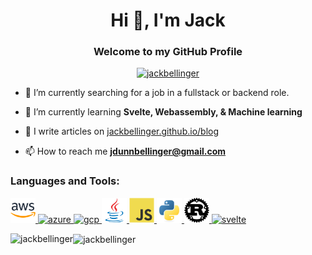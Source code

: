 <h1 align="center">Hi 👋, I'm Jack</h1>
<h3 align="center">Welcome to my GitHub Profile</h3>

<!--
<p align="left"> <img src="https://komarev.com/ghpvc/?username=jackbellinger&label=Profile%20views&color=0e75b6&style=flat" alt="jackbellinger" /> </p>
-->

<p align="center"> <a href="https://github.com/ryo-ma/github-profile-trophy"><img src="https://github-profile-trophy.vercel.app/?username=jackbellinger&rank-?" alt="jackbellinger" /></a> </p>

- 🔭 I’m currently searching for a job in a fullstack or backend role.

- 🌱 I’m currently learning **Svelte, Webassembly, & Machine learning**

- 📝 I write articles on [jackbellinger.github.io/blog](jackbellinger.github.io/blog)

- 📫 How to reach me **jdunnbellinger@gmail.com**

<!-- ### Blogs posts -->
<!-- BLOG-POST-LIST:START -->
<!-- BLOG-POST-LIST:END -->

<!--
<h3 align="left">Connect with me:</h3>
<p align="left">
<a href="https://discord.gg/invite" target="blank"><img align="center" src="https://raw.githubusercontent.com/rahuldkjain/github-profile-readme-generator/master/src/images/icons/Social/discord.svg" alt="invite" height="30" width="40" /></a>
<a href="/jackbellinger.github.io/blog/rss" target="blank"><img align="center" src="https://raw.githubusercontent.com/rahuldkjain/github-profile-readme-generator/master/src/images/icons/Social/rss.svg" alt="jackbellinger.github.io/blog/rss" height="30" width="40" /></a>
</p>
-->

<h3 align="left">Languages and Tools:</h3>
<p align="left"> <a href="https://aws.amazon.com" target="_blank" rel="noreferrer"> <img src="https://raw.githubusercontent.com/devicons/devicon/master/icons/amazonwebservices/amazonwebservices-original-wordmark.svg" alt="aws" width="40" height="40"/> </a> <a href="https://azure.microsoft.com/en-in/" target="_blank" rel="noreferrer"> <img src="https://www.vectorlogo.zone/logos/microsoft_azure/microsoft_azure-icon.svg" alt="azure" width="40" height="40"/> </a> <a href="https://cloud.google.com" target="_blank" rel="noreferrer"> <img src="https://www.vectorlogo.zone/logos/google_cloud/google_cloud-icon.svg" alt="gcp" width="40" height="40"/> </a> <a href="https://www.java.com" target="_blank" rel="noreferrer"> <img src="https://raw.githubusercontent.com/devicons/devicon/master/icons/java/java-original.svg" alt="java" width="40" height="40"/> </a> <a href="https://developer.mozilla.org/en-US/docs/Web/JavaScript" target="_blank" rel="noreferrer"> <img src="https://raw.githubusercontent.com/devicons/devicon/master/icons/javascript/javascript-original.svg" alt="javascript" width="40" height="40"/> </a> <a href="https://www.python.org" target="_blank" rel="noreferrer"> <img src="https://raw.githubusercontent.com/devicons/devicon/master/icons/python/python-original.svg" alt="python" width="40" height="40"/> </a> <a href="https://www.rust-lang.org" target="_blank" rel="noreferrer"> <img src="https://raw.githubusercontent.com/devicons/devicon/master/icons/rust/rust-plain.svg" alt="rust" width="40" height="40"/> </a> <a href="https://svelte.dev" target="_blank" rel="noreferrer"> <img src="https://upload.wikimedia.org/wikipedia/commons/1/1b/Svelte_Logo.svg" alt="svelte" width="40" height="40"/> </a> </p>

<p><img align="left" src="https://github-readme-stats.vercel.app/api/top-langs?username=jackbellinger&show_icons=true&locale=en&layout=compact" alt="jackbellinger" /></p>

<!--
<p>&nbsp;<img align="center" src="https://github-readme-stats.vercel.app/api?username=jackbellinger&show_icons=true&locale=en" alt="jackbellinger" /></p>
-->

<p><img align="center" src="https://github-readme-streak-stats.herokuapp.com/?user=jackbellinger&" alt="jackbellinger" /></p>
